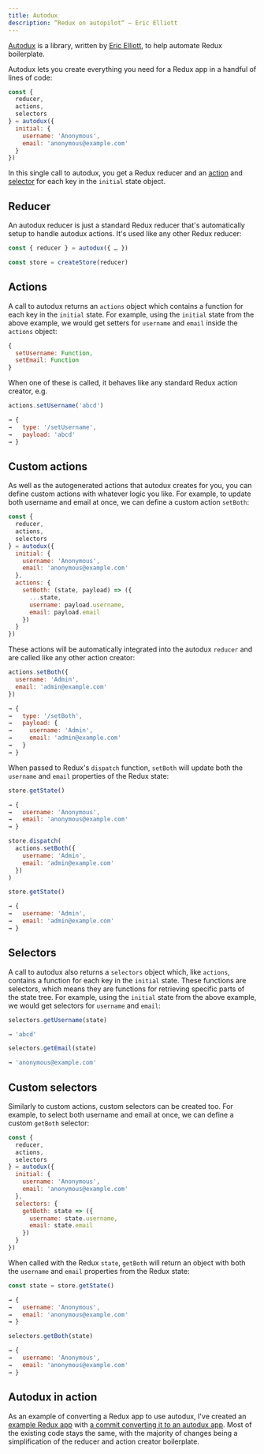```yaml
---
title: Autodux
description: ”Redux on autopilot“ — Eric Elliott
---
```


[Autodux](https://github.com/ericelliott/autodux) is a library, written by [Eric Elliott](https://ericelliottjs.com/), to help automate Redux boilerplate.

Autodux lets you create everything you need for a Redux app in a handful of lines of code:

```js
const {
  reducer,
  actions,
  selectors
} = autodux({
  initial: {
    username: 'Anonymous',
    email: 'anonymous@example.com'
  }
})
```

In this single call to autodux, you get a Redux reducer and an [action](#actions) and [selector](#selectors) for each key in the `initial` state object.

## Reducer

An autodux reducer is just a standard Redux reducer that's automatically setup to handle autodux actions. It's used like any other Redux reducer:

```js
const { reducer } = autodux({ … })

const store = createStore(reducer)
```

## Actions

A call to autodux returns an `actions` object which contains a function for each key in the `initial` state. For example, using the `initial` state from the above example, we would get setters for `username` and `email` inside the `actions` object:

```js
{
  setUsername: Function,
  setEmail: Function
}
```

When one of these is called, it behaves like any standard Redux action creator, e.g.

```js
actions.setUsername('abcd')

→ {
→   type: '/setUsername',
→   payload: 'abcd'
→ }
```

## Custom actions

As well as the autogenerated actions that autodux creates for you, you can define custom actions with whatever logic you like. For example, to update both username and email at once, we can define a custom action `setBoth`:

```js
const {
  reducer,
  actions,
  selectors
} = autodux({
  initial: {
    username: 'Anonymous',
    email: 'anonymous@example.com'
  },
  actions: {
    setBoth: (state, payload) => ({
      ...state,
      username: payload.username,
      email: payload.email
    })
  }
})
```

These actions will be automatically integrated into the autodux `reducer` and are called like any other action creator:

```js
actions.setBoth({
  username: 'Admin',
  email: 'admin@example.com'
})

→ {
→   type: '/setBoth',
→   payload: {
→     username: 'Admin',
→     email: 'admin@example.com'
→   }
→ }
```

When passed to Redux's `dispatch` function, `setBoth` will update both the `username` and `email` properties of the Redux state:

```js
store.getState()

→ {
→   username: 'Anonymous',
→   email: 'anonymous@example.com'
→ }

store.dispatch(
  actions.setBoth({
    username: 'Admin',
    email: 'admin@example.com'
  })
)

store.getState()

→ {
→   username: 'Admin',
→   email: 'admin@example.com'
→ }
```

## Selectors

A call to autodux also returns a `selectors` object which, like `actions`, contains a function for each key in the `initial` state. These functions are selectors, which means they are functions for retrieving specific parts of the state tree. For example, using the `initial` state from the above example, we would get selectors for `username` and `email`:

```js
selectors.getUsername(state)

→ 'abcd'

selectors.getEmail(state)

→ 'anonymous@example.com'
```

## Custom selectors

Similarly to custom actions, custom selectors can be created too. For example, to select both username and email at once, we can define a custom `getBoth` selector:

```js
const {
  reducer,
  actions,
  selectors
} = autodux({
  initial: {
    username: 'Anonymous',
    email: 'anonymous@example.com'
  },
  selectors: {
    getBoth: state => ({
      username: state.username,
      email: state.email
    })
  }
})
```

When called with the Redux `state`, `getBoth` will return an object with both the `username` and `email` properties from the Redux state:

```js
const state = store.getState()

→ {
→   username: 'Anonymous',
→   email: 'anonymous@example.com'
→ }

selectors.getBoth(state)

→ {
→   username: 'Anonymous',
→   email: 'anonymous@example.com'
→ }
```

## Autodux in action

As an example of converting a Redux app to use autodux, I've created an [example Redux app](https://github.com/imjoehaines/autodux-example/tree/d4a179f8276677e20d2a916dc6b429e6d3015a09) with [a commit converting it to an autodux app](https://github.com/imjoehaines/autodux-example/commit/f4d9f8c80d39d3da9c88506e8b54c2d65d88915f). Most of the existing code stays the same, with the majority of changes being a simplification of the reducer and action creator boilerplate.
